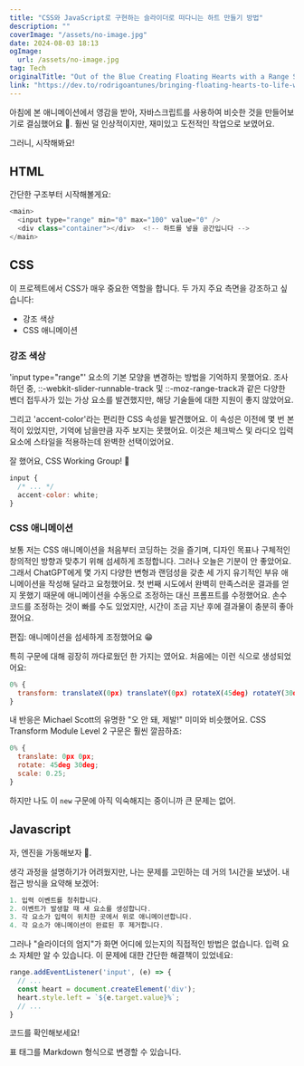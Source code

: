 ```yaml
---
title: "CSS와 JavaScript로 구현하는 슬라이더로 떠다니는 하트 만들기 방법"
description: ""
coverImage: "/assets/no-image.jpg"
date: 2024-08-03 18:13
ogImage: 
  url: /assets/no-image.jpg
tag: Tech
originalTitle: "Out of the Blue Creating Floating Hearts with a Range Slider with CSS and JavaScript"
link: "https://dev.to/rodrigoantunes/bringing-floating-hearts-to-life-with-css-and-javascript-2hcd"
---
```



아침에 본 애니메이션에서 영감을 받아, 자바스크립트를 사용하여 비슷한 것을 만들어보기로 결심했어요 🎨.
훨씬 덜 인상적이지만, 재미있고 도전적인 작업으로 보였어요.

그러니, 시작해봐요!

## HTML

간단한 구조부터 시작해볼게요:

<div class="content-ad"></div>

```js
<main>
  <input type="range" min="0" max="100" value="0" />
  <div class="container"></div>  <!-- 하트를 넣을 공간입니다 -->
</main>
```

## CSS

이 프로젝트에서 CSS가 매우 중요한 역할을 합니다. 두 가지 주요 측면을 강조하고 싶습니다:

- 강조 색상
- CSS 애니메이션

<div class="content-ad"></div>

### 강조 색상

'input type="range"' 요소의 기본 모양을 변경하는 방법을 기억하지 못했어요. 조사하던 중, ::-webkit-slider-runnable-track 및 ::-moz-range-track과 같은 다양한 벤더 접두사가 있는 가상 요소를 발견했지만, 해당 기술들에 대한 지원이 좋지 않았어요.

그리고 'accent-color'라는 편리한 CSS 속성을 발견했어요. 이 속성은 이전에 몇 번 본 적이 있었지만, 기억에 남을만큼 자주 보지는 못했어요. 이것은 체크박스 및 라디오 입력 요소에 스타일을 적용하는데 완벽한 선택이었어요.

잘 했어요, CSS Working Group! 🥳

<div class="content-ad"></div>

```js
input {
  /* ... */
  accent-color: white;
}
```

### CSS 애니메이션

보통 저는 CSS 애니메이션을 처음부터 코딩하는 것을 즐기며, 디자인 목표나 구체적인 창의적인 방향과 맞추기 위해 섬세하게 조정합니다. 그러나 오늘은 기분이 안 좋았어요. 그래서 ChatGPT에게 몇 가지 다양한 변형과 랜덤성을 갖춘 세 가지 유기적인 부유 애니메이션을 작성해 달라고 요청했어요. 첫 번째 시도에서 완벽히 만족스러운 결과를 얻지 못했기 때문에 애니메이션을 수동으로 조정하는 대신 프롬프트를 수정했어요. 손수 코드를 조정하는 것이 빠를 수도 있었지만, 시간이 조금 지난 후에 결과물이 충분히 좋아졌어요.

편집: 애니메이션을 섬세하게 조정했어요 😁

<div class="content-ad"></div>

특히 구문에 대해 굉장히 까다로웠던 한 가지는 였어요. 처음에는 이런 식으로 생성되었어요:

```js
0% {
  transform: translateX(0px) translateY(0px) rotateX(45deg) rotateY(30deg) scale(0.25);
}
```

내 반응은 Michael Scott의 유명한 "오 안 돼, 제발!" 미미와 비슷했어요. CSS Transform Module Level 2 구문은 훨씬 깔끔하죠:

```js
0% {
  translate: 0px 0px;
  rotate: 45deg 30deg;
  scale: 0.25;
}
```

<div class="content-ad"></div>

하지만 나도 이 `new` 구문에 아직 익숙해지는 중이니까 큰 문제는 없어. 

## Javascript

자, 엔진을 가동해보자 🚛.

생각 과정을 설명하기가 어려웠지만, 나는 문제를 고민하는 데 거의 1시간을 보냈어. 내 접근 방식을 요약해 보겠어:

<div class="content-ad"></div>

```js
1. 입력 이벤트를 청취합니다.
2. 이벤트가 발생할 때 새 요소를 생성합니다.
3. 각 요소가 입력이 위치한 곳에서 위로 애니메이션합니다.
4. 각 요소가 애니메이션이 완료된 후 제거합니다.
```

그러나 "슬라이더의 엄지"가 화면 어디에 있는지의 직접적인 방법은 없습니다. 입력 요소 자체만 알 수 있습니다. 이 문제에 대한 간단한 해결책이 있었네요:

```js
range.addEventListener('input', (e) => {
  // ...
  const heart = document.createElement('div');
  heart.style.left = `${e.target.value}%`;
  // ...
}
```

코드를 확인해보세요!


<div class="content-ad"></div>

표 태그를 Markdown 형식으로 변경할 수 있습니다.